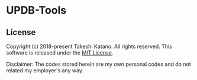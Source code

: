 # UPDB-Tools

## License

Copyright (c) 2018-present Takeshi Katano. All rights reserved. This software is released under the [MIT License](https://github.com/tksh164/UPDB-Tools/blob/master/LICENSE).

Disclaimer: The codes stored herein are my own personal codes and do not related my employer's any way.
